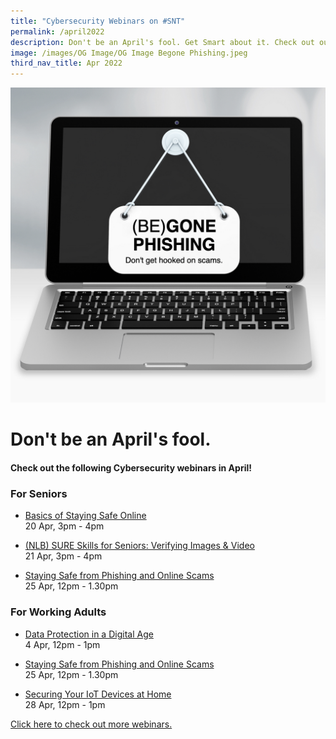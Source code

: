 ```yaml
---
title: "Cybersecurity Webinars on #SNT"
permalink: /april2022
description: Don't be an April's fool. Get Smart about it. Check out our webinars in April.
image: /images/OG Image/OG Image Begone Phishing.jpeg
third_nav_title: Apr 2022
---
```




![April 2022 Cybersecurity Webinars](/images/April%202022%20Cybersecurity%20Webinars.jpeg)

# Don't be an April's fool.

#### Check out the following Cybersecurity webinars in April!

### For Seniors

* [Basics of Staying Safe Online](/seniors/my-savvy-kaki/cybersafe-basics-apr2022)<br>
20 Apr, 3pm - 4pm
 
* [(NLB) SURE Skills for Seniors: Verifying Images & Video](/seniors/my-savvy-kaki/sureskills-apr2022)<br>
21 Apr, 3pm - 4pm

* [Staying Safe from Phishing and Online Scams ](/seniors/My-Savvy-Kaki-Series/cybersafe-phishing-apr2022)<br>
25 Apr, 12pm - 1.30pm

### For Working Adults

* [Data Protection in a Digital Age](/working-adults/free-webinars/data-protection-apr2022)<br>
4 Apr,  12pm - 1pm
 
 * [Staying Safe from Phishing and Online Scams ](/working-adults/free-webinars/cybersafe-phishing-apr2022)<br>
 25 Apr, 12pm - 1.30pm
 
 * [Securing Your IoT Devices at Home](/working-adults/free-webinars/cybersafe-iot-apr2022)<br>
 28 Apr, 12pm - 1pm
 
[ Click here to check out more webinars.](https://together.smartnation.gov.sg/)